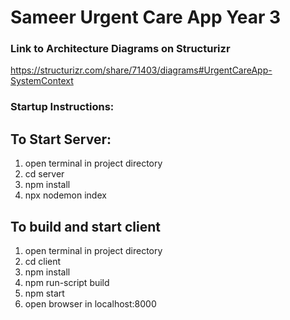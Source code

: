 # Sameer Urgent Care App Year 3

### Link to Architecture Diagrams on Structurizr

https://structurizr.com/share/71403/diagrams#UrgentCareApp-SystemContext


### Startup Instructions:

## To Start Server:
1. open terminal in project directory
2. cd server
3. npm install
4. npx nodemon index

## To build and start client
1. open terminal in project directory
2. cd client
3. npm install
4. npm run-script build 
5. npm start
6. open browser in localhost:8000


